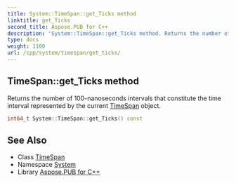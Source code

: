```yaml
---
title: System::TimeSpan::get_Ticks method
linktitle: get_Ticks
second_title: Aspose.PUB for C++
description: 'System::TimeSpan::get_Ticks method. Returns the number of 100-nanoseconds intervals that constitute the time interval represented by the current TimeSpan object in C++.'
type: docs
weight: 1100
url: /cpp/system/timespan/get_ticks/
---
```

## TimeSpan::get_Ticks method


Returns the number of 100-nanoseconds intervals that constitute the time interval represented by the current [TimeSpan](../) object.

```cpp
int64_t System::TimeSpan::get_Ticks() const
```

## See Also

* Class [TimeSpan](../)
* Namespace [System](../../)
* Library [Aspose.PUB for C++](../../../)
